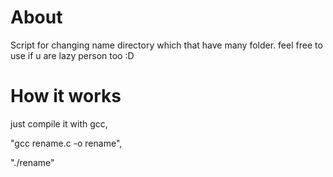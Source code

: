 # About
Script for changing name directory which that have many folder.  feel free to use if u are lazy person too :D

# How it works
just compile it with gcc, 

"gcc rename.c -o rename",

"./rename"
